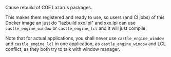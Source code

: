 Cause rebuild of CGE Lazarus packages.

This makes them registered and ready to use, so users (and CI jobs) of this Docker image
an just do "lazbuild xxx.lpi"
and xxx.lpi can use `castle_engine_window` or `castle_engine_lcl` and it will just compile.

Note that for actual applications, you shall never use `castle_engine_window` and `castle_engine_lcl`
in one application, as `castle_engine_window` and LCL conflict, as they both try to talk
with window manager.
